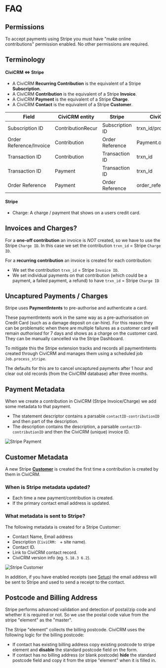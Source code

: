 # FAQ

## Permissions

To accept payments using Stripe you must have "make online contributions" permission enabled.
No other permissions are required.

## Terminology

#### CiviCRM <=> Stripe

* A CiviCRM **Recurring Contribution** is the equivalent of a Stripe **Subscription**.
* A CiviCRM **Contribution** is the equivalent of a Stripe **Invoice**.
* A CiviCRM **Payment** is the equivalent of a Stripe **Charge**.
* A CiviCRM **Contact** is the equivalent of a Stripe **Customer**.

|Field|CiviCRM entity|Stripe|CiviCRM field|
|---|---|---|---|
|Subscription ID|ContributionRecur|Subscription ID|trxn_id/processor_id|
|Order Reference/Invoice|Contribution|Order Reference|Payment.order_reference|
|Transaction ID|Contribution|Transaction ID|trxn_id|
|Transaction ID|Payment|Transaction ID|trxn_id|
|Order Reference|Payment|Order Reference|order_reference|

#### Stripe

* Charge: A charge / payment that shows on a users credit card.

## Invoices and Charges?

For a **one-off contribution** an invoice is *NOT* created, so we have to use the Stripe `Charge ID`. In this case we set the contribution `trxn_id` = Stripe `Charge ID`.

For a **recurring contribution** an invoice is created for each contribution:

* We set the contribution `trxn_id` = Stripe `Invoice ID`.
* We set individual payments on that contribution (which could be a payment, a failed payment, a refund) to have `trxn_id` = Stripe `Charge ID`

## Uncaptured Payments / Charges

Stripe uses **PaymentIntents** to pre-authorise and authenticate a card.

These paymentIntents work in the same way as a pre-authorisation on Credit Card (such as a damage deposit on car-hire).
For this reason they can be problematic when there are multiple failures as a customer card will remain *authorised* for 7 days
and shows as a charge on the customer card. They can be manually cancelled via the Stripe Dashboard.

To mitigate this the Stripe extension tracks and records all paymentIntents created through CiviCRM and manages them
using a scheduled job `Job.process_stripe`.

The defaults for this are to cancel uncaptured payments after 1 hour and clear out old records (from the CiviCRM database) after three months.

## Payment Metadata

When we create a contribution in CiviCRM (Stripe Invoice/Charge) we add some metadata to that payment.

* The statement descriptor contains a parsable `contactID-contributionID` and then part of the description.
* The description contains the description, a parsable `contactID-contributionID` and then the CiviCRM (unique) invoice ID.

![Stripe Payment](images/stripedashboard_paymentdetail.png)

## Customer Metadata

A new Stripe [**Customer**](https://stripe.com/docs/api/customers) is created the first time a contribution is created by them in CiviCRM.

### When is Stripe metadata updated?
* Each time a new payment/contribution is created.
* If the primary contact email address is updated.

### What metadata is sent to Stripe?

The following metadata is created for a Stripe Customer:

* Contact Name, Email address
* Description (`CiviCRM: ` + site name).
* Contact ID.
* Link to CiviCRM contact record.
* CiviCRM version info (eg. `5.18.3 6.2`).

![Stripe Customer](images/stripedashboard_customerdetail.png)

In addition, if you have enabled receipts (see [Setup](setup.md)) the email address will be sent to Stripe and used to send a receipt to the contact.

## Postcode and Billing Address

Stripe performs advanced validation and detection of postal/zip code and whether it is required or not. So we use the postal code value from the stripe "element" as the "master".

The Stripe "element" collects the billing postcode.  CiviCRM uses the following logic for the billing postcode:
* If contact has existing billing address copy existing postcode to stripe element and **disable** the standard postcode field on the form.
* If contact has no billing address (or blank postcode) **hide** the standard postcode field and copy it from the stripe "element" when it is filled in.

